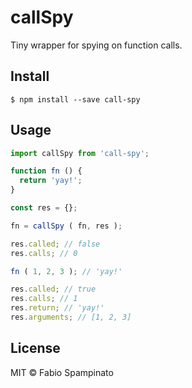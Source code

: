 # callSpy

Tiny wrapper for spying on function calls.

## Install

```shell
$ npm install --save call-spy
```

## Usage

```js
import callSpy from 'call-spy';

function fn () {
  return 'yay!';
}

const res = {};

fn = callSpy ( fn, res );

res.called; // false
res.calls; // 0

fn ( 1, 2, 3 ); // 'yay!'

res.called; // true
res.calls; // 1
res.return; // 'yay!'
res.arguments; // [1, 2, 3]
```

## License

MIT © Fabio Spampinato
